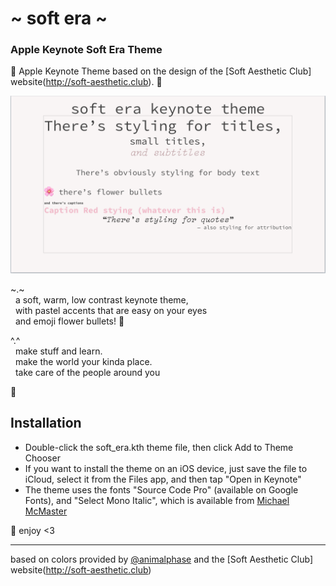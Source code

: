 # \~ soft era \~

### Apple Keynote Soft Era Theme

🌸 Apple Keynote Theme based on the design of the [Soft Aesthetic Club] website(http://soft-aesthetic.club). 🌱

![soft era keynote screenshot](screenshot.png)

\~.\~
<br>&nbsp;&nbsp;a soft, warm, low contrast keynote theme,
<br>&nbsp;&nbsp;with pastel accents that are easy on your eyes
<br>&nbsp;&nbsp;and emoji flower bullets! 🌸


^.^
<br>&nbsp;&nbsp;make stuff and learn.
<br>&nbsp;&nbsp;make the world your kinda place.
<br>&nbsp;&nbsp;take care of the people around you

🌿

## Installation

- Double-click the soft_era.kth theme file, then click Add to Theme Chooser 
- If you want to install the theme on an iOS device, just save the file to iCloud, select it from the Files app, and then tap "Open in Keynote"
- The theme uses the fonts "Source Code Pro" (available on Google Fonts), and "Select Mono Italic", which is available from [Michael McMaster](http://michaeljmcmaster.com/selectmono)


💾 enjoy <3

---

based on colors provided by [@animalphase](https://twitter.com/animalphase)
and the [Soft Aesthetic Club] website(http://soft-aesthetic.club)
